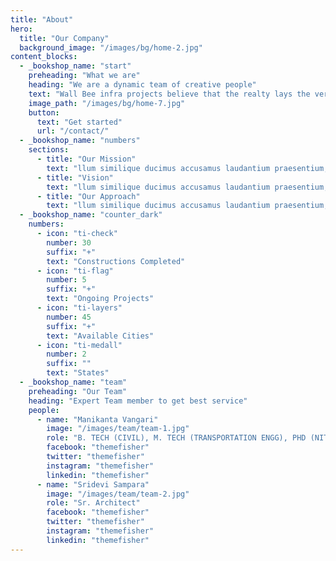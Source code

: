 ```yaml
---
title: "About"
hero:
  title: "Our Company"
  background_image: "/images/bg/home-2.jpg"
content_blocks:
  - _bookshop_name: "start"
    preheading: "What we are"
    heading: "We are a dynamic team of creative people"
    text: "Wall Bee infra projects believe that the realty lays the very premise for mankind. It gives us stability and catapults us to the heights of our aspirations. It enables us to launch our dreams, start our families and thrive in its cocooned stability"
    image_path: "/images/bg/home-7.jpg"
    button:
      text: "Get started"
      url: "/contact/"
  - _bookshop_name: "numbers"
    sections:
      - title: "Our Mission"
        text: "llum similique ducimus accusamus laudantium praesentium, impedit quaerat, itaque maxime sunt deleniti voluptas distinctio."
      - title: "Vision"
        text: "llum similique ducimus accusamus laudantium praesentium, impedit quaerat, itaque maxime sunt deleniti voluptas distinctio."
      - title: "Our Approach"
        text: "llum similique ducimus accusamus laudantium praesentium, impedit quaerat, itaque maxime sunt deleniti voluptas distinctio."
  - _bookshop_name: "counter_dark"
    numbers:
      - icon: "ti-check"
        number: 30
        suffix: "+"
        text: "Constructions Completed"
      - icon: "ti-flag"
        number: 5
        suffix: "+"
        text: "Ongoing Projects"
      - icon: "ti-layers"
        number: 45
        suffix: "+"
        text: "Available Cities"
      - icon: "ti-medall"
        number: 2
        suffix: ""
        text: "States"
  - _bookshop_name: "team"
    preheading: "Our Team"
    heading: "Expert Team member to get best service"
    people:
      - name: "Manikanta Vangari"
        image: "/images/team/team-1.jpg"
        role: "B. TECH (CIVIL), M. TECH (TRANSPORTATION ENGG), PHD (NITW)"
        facebook: "themefisher"
        twitter: "themefisher"
        instagram: "themefisher"
        linkedin: "themefisher"
      - name: "Sridevi Sampara"
        image: "/images/team/team-2.jpg"
        role: "Sr. Architect"
        facebook: "themefisher"
        twitter: "themefisher"
        instagram: "themefisher"
        linkedin: "themefisher"
---
```

